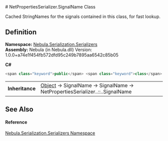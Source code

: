 ﻿<document xml:space="preserve">
<file name="T_Nebula_Serialization_Serializers_NetPropertiesSerializer_SignalName" /># NetPropertiesSerializer.SignalName Class<span id="PageHeader"> </span>


Cached StringNames for the signals contained in this class, for fast lookup.

<SectionTitle xml:space="preserve">

## Definition
</SectionTitle>**Namespace:** <a href="N_Nebula_Serialization_Serializers">Nebula.Serialization.Serializers</a>  
**Assembly:** Nebula (in Nebula.dll) Version: 1.0.0+a74e1f454fb572dfd95c249b7895aa6542c85b05

**C#**
``` C#
<span class="keyword">public</span> <span class="keyword">class</span> <span class="identifier">SignalName</span> : <span class="identifier">SignalName</span>
```

<table><tr><td><strong>Inheritance</strong></td><td><a href="https://learn.microsoft.com/dotnet/api/system.object" target="_blank" rel="noopener noreferrer">Object</a>  →  <span class="noLink">SignalName</span>  →  <span class="noLink">SignalName</span>  →  <span class="selflink">NetPropertiesSerializer<span class="languageSpecificText"><span class="cs">.</span><span class="vb">.</span><span class="cpp">::</span><span class="nu">.</span><span class="fs">.</span></span>SignalName</span></td></tr>
</table>

<SectionTitle xml:space="preserve">

## See Also
<span id="seeAlso"> </span></SectionTitle><SectionTitle xml:space="preserve">

#### Reference
</SectionTitle><a href="N_Nebula_Serialization_Serializers">Nebula.Serialization.Serializers Namespace</a>  
</document>